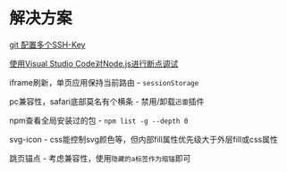 
# 解决方案

[git 配置多个SSH-Key](https://my.oschina.net/stefanzhlg/blog/529403)

[使用Visual Studio Code对Node.js进行断点调试](https://segmentfault.com/a/1190000009084576)

iframe刷新，单页应用保持当前路由 - `sessionStorage`

pc兼容性，safari底部莫名有个横条 - 禁用/卸载`迅雷`插件

npm查看全局安装过的包 - `npm list -g --depth 0`

svg-icon - css能控制svg颜色等，但内部fill属性优先级大于外层fill或css属性

跳页锚点 - 考虑兼容性，使用`隐藏的a标签作为暗锚`即可
